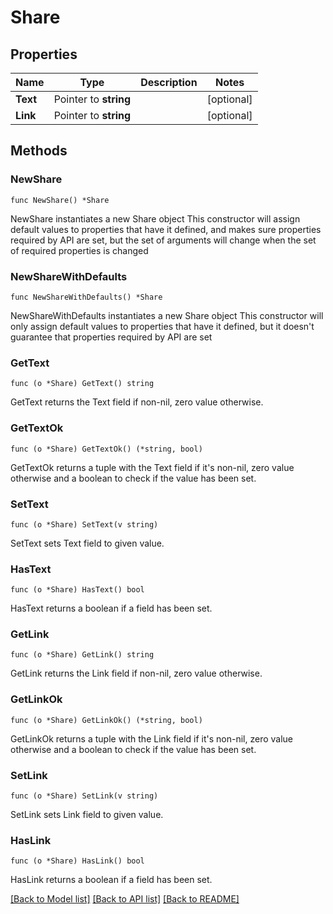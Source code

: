 # Share

## Properties

Name | Type | Description | Notes
------------ | ------------- | ------------- | -------------
**Text** | Pointer to **string** |  | [optional] 
**Link** | Pointer to **string** |  | [optional] 

## Methods

### NewShare

`func NewShare() *Share`

NewShare instantiates a new Share object
This constructor will assign default values to properties that have it defined,
and makes sure properties required by API are set, but the set of arguments
will change when the set of required properties is changed

### NewShareWithDefaults

`func NewShareWithDefaults() *Share`

NewShareWithDefaults instantiates a new Share object
This constructor will only assign default values to properties that have it defined,
but it doesn't guarantee that properties required by API are set

### GetText

`func (o *Share) GetText() string`

GetText returns the Text field if non-nil, zero value otherwise.

### GetTextOk

`func (o *Share) GetTextOk() (*string, bool)`

GetTextOk returns a tuple with the Text field if it's non-nil, zero value otherwise
and a boolean to check if the value has been set.

### SetText

`func (o *Share) SetText(v string)`

SetText sets Text field to given value.

### HasText

`func (o *Share) HasText() bool`

HasText returns a boolean if a field has been set.

### GetLink

`func (o *Share) GetLink() string`

GetLink returns the Link field if non-nil, zero value otherwise.

### GetLinkOk

`func (o *Share) GetLinkOk() (*string, bool)`

GetLinkOk returns a tuple with the Link field if it's non-nil, zero value otherwise
and a boolean to check if the value has been set.

### SetLink

`func (o *Share) SetLink(v string)`

SetLink sets Link field to given value.

### HasLink

`func (o *Share) HasLink() bool`

HasLink returns a boolean if a field has been set.


[[Back to Model list]](../README.md#documentation-for-models) [[Back to API list]](../README.md#documentation-for-api-endpoints) [[Back to README]](../README.md)


